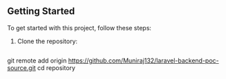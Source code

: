 ## Getting Started

To get started with this project, follow these steps:

1. Clone the repository:

   ``` shell
  git remote add origin https://github.com/Muniraj132/laravel-backend-poc-source.git
   cd repository
